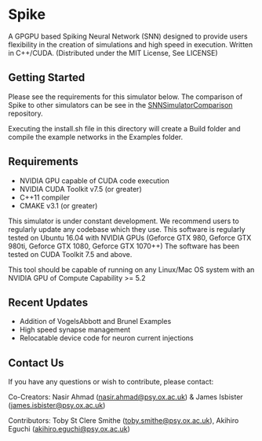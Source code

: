 # Spike

A GPGPU based Spiking Neural Network (SNN) designed to provide users flexibility in the creation of simulations and high speed in execution. Written in C++/CUDA. (Distributed under the MIT License, See LICENSE)

## Getting Started

Please see the requirements for this simulator below. The comparison of Spike to other simulators can be see in the [SNNSimulatorComparison](https://github.com/nasiryahm/SNNSimulatorComparison) repository.

Executing the install.sh file in this directory will create a Build folder and compile the example networks in the Examples folder.

## Requirements
  - NVIDIA GPU capable of CUDA code execution
  - NVIDIA CUDA Toolkit v7.5 (or greater)
  - C++11 compiler
  - CMAKE v3.1 (or greater)

This simulator is under constant development. We recommend users to regularly update any codebase which they use. This software is regularly tested on Ubuntu 16.04 with NVIDIA GPUs (Geforce GTX 980, Geforce GTX 980ti, Geforce GTX 1080, Geforce GTX 1070++) The software has been tested on CUDA Toolkit 7.5 and above.

This tool should be capable of running on any Linux/Mac OS system with an NVIDIA GPU of Compute Capability >= 5.2

## Recent Updates
  - Addition of VogelsAbbott and Brunel Examples
  - High speed synapse management
  - Relocatable device code for neuron current injections


## Contact Us
If you have any questions or wish to contribute, please contact: 

Co-Creators: Nasir Ahmad (nasir.ahmad@psy.ox.ac.uk) & James Isbister (james.isbister@psy.ox.ac.uk)

Contributors: Toby St Clere Smithe (toby.smithe@psy.ox.ac.uk), Akihiro Eguchi (akihiro.eguchi@psy.ox.ac.uk)
